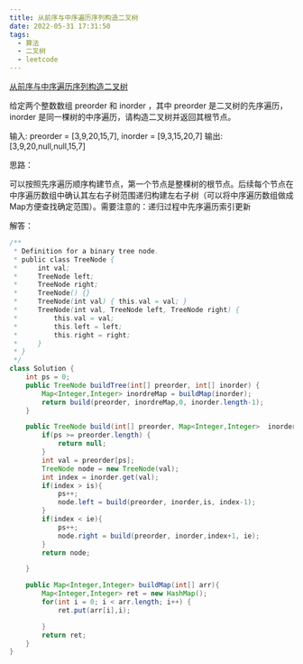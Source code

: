 ```yaml
---
title: 从前序与中序遍历序列构造二叉树
date: 2022-05-31 17:31:50
tags:
  - 算法
  - 二叉树
  - leetcode
---
```


[从前序与中序遍历序列构造二叉树](https://leetcode.cn/problems/construct-binary-tree-from-preorder-and-inorder-traversal/)

给定两个整数数组 preorder 和 inorder ，其中 preorder 是二叉树的先序遍历， inorder 是同一棵树的中序遍历，请构造二叉树并返回其根节点。

输入: preorder = [3,9,20,15,7], inorder = [9,3,15,20,7]
输出: [3,9,20,null,null,15,7]

思路：

可以按照先序遍历顺序构建节点，第一个节点是整棵树的根节点。后续每个节点在中序遍历数组中确认其左右子树范围递归构建左右子树（可以将中序遍历数组做成Map方便查找确定范围）。需要注意的：递归过程中先序遍历索引更新

解答：

```java
/**
 * Definition for a binary tree node.
 * public class TreeNode {
 *     int val;
 *     TreeNode left;
 *     TreeNode right;
 *     TreeNode() {}
 *     TreeNode(int val) { this.val = val; }
 *     TreeNode(int val, TreeNode left, TreeNode right) {
 *         this.val = val;
 *         this.left = left;
 *         this.right = right;
 *     }
 * }
 */
class Solution {
    int ps = 0;
    public TreeNode buildTree(int[] preorder, int[] inorder) {
        Map<Integer,Integer> inordreMap = buildMap(inorder);
        return build(preorder, inordreMap,0, inorder.length-1);
    }

    public TreeNode build(int[] preorder, Map<Integer,Integer>  inorder, int is, int ie){
        if(ps >= preorder.length) {
            return null;
        }
        int val = preorder[ps];
        TreeNode node = new TreeNode(val);
        int index = inorder.get(val);
        if(index > is){
            ps++;
            node.left = build(preorder, inorder,is, index-1);
        }
        if(index < ie){
            ps++;
            node.right = build(preorder, inorder,index+1, ie);
        }
        return node;

    }

    public Map<Integer,Integer> buildMap(int[] arr){
        Map<Integer,Integer> ret = new HashMap();
        for(int i = 0; i < arr.length; i++) {
            ret.put(arr[i],i);

        }
        return ret;
    }
}
```

